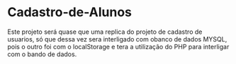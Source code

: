 # Cadastro-de-Alunos

Este projeto será quase que uma replica do projeto de cadastro de usuarios, só que dessa vez sera interligado com obanco de dados MYSQL, pois o outro foi com o localStorage e tera a utilização do PHP para interligar com o bando de dados.
